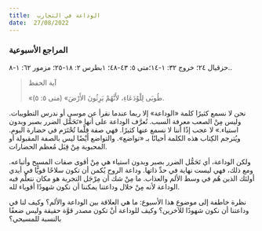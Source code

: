 ```yaml
---
title:  الوداعة في التجارب
date:  27/08/2022
---
```


### المراجع الأسبوعية
حزقيال ٢٤؛ خروج ٣٢: ١-١٤؛متى ٥: ٤٣-٤٨؛ ١بطرس ٢: ١٨-٢٥؛ مزمور ٦٢: ١-٨..

> <p>آية الحفظ</p>
> «طُوبَى لِلْوُدَعَاءِ، لأَنَّهُمْ يَرِثُونَ الأَرْضَ» (متى ٥: ٥).

نحن لا نسمع كثيرًا كلمة «الوداعة» إلا ربما عندما نقرأ عن موسى أو ندرس التطويبات. وليس مِنْ الصعب معرفة السبب. تُعرَّف الوداعة على أنها «تَحَمُّل الضرر بصبر وبدون استياء.» لا عجب إذًا أننا لا نسمع عنها كثيرًا. فهي صفة قلَّما تُحْتَرَم في حضارة اليوم. ويُترجم الكِتاب هذه الكلمة أحيانًا بـ «تواضع». والتواضع أَيْضًا ليس بالصفة المقبولة أو المحبوبة مِنْ قِبَل مُعظم الحضارات.

ولكن الوداعة، أي تَحَمُّل الضرر بصبر وبدون استياء هي مِنْ أقوى صفات المسيح وأتباعه. ومع ذلك، فهي ليست نهاية في حدِّ ذاتها. وداعة الروح يُكمن أن تكون سلاحًا قويًّا في أيدي أولئك الذين هُم في وسط الألم والعذاب. ما مِنْ شك أن مِرْجَل التجربة هو مكان نتعلَّم فيه الوداعة لأنه مِنْ خلال وداعتنا يمكننا أن نكون شهودًا أقوياء لله.

نظرة خاطفة إلى موضوع هذا الأسبوع: ما هي العلاقة بين الوداعة والألم؟ وكيف لنا في وداعتنا أن نكون شهودًا للآخرين؟ وكيف للوداعة أنْ تكون مصدر قوَّة حقيقة وليس ضعفًا بالنسبة للمسيحي؟